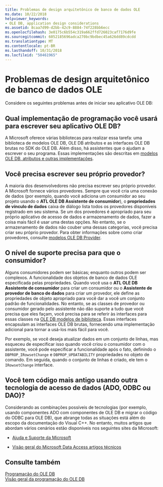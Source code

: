 ```yaml
---
title: Problemas de design arquitetônico de banco de dados OLE
ms.date: 10/22/2018
helpviewer_keywords:
- OLE DB, application design considerations
ms.assetid: 8caa7d99-d2bb-42c9-8884-74f228bb6ecc
ms.openlocfilehash: 3e0175c6b554c319a662ffd726023caf7176d9fe
ms.sourcegitcommit: 6052185696adca270bc9bdbec45a626dd89cdcdd
ms.translationtype: MT
ms.contentlocale: pt-BR
ms.lasthandoff: 10/31/2018
ms.locfileid: "50461965"
---
```

# <a name="ole-db-architectural-design-issues"></a>Problemas de design arquitetônico de banco de dados OLE

Considere os seguintes problemas antes de iniciar seu aplicativo OLE DB:

## <a name="what-programming-implementation-will-you-use-to-write-your-ole-db-application"></a>Qual implementação de programação você usará para escrever seu aplicativo OLE DB?

A Microsoft oferece várias bibliotecas para realizar essa tarefa: uma biblioteca de modelos OLE DB, OLE DB atributos e as interfaces OLE DB brutas no SDK do OLE DB. Além disso, há assistentes que o ajudam a escrever o seu programa. Essas implementações são descritas em [modelos OLE DB, atributos e outras implementações](../../data/oledb/ole-db-templates-attributes-and-other-implementations.md).

## <a name="do-you-need-to-write-your-own-provider"></a>Você precisa escrever seu próprio provedor?

A maioria dos desenvolvedores não precisa escrever seu próprio provedor. A Microsoft fornece vários provedores. Sempre que você cria uma conexão de dados (por exemplo, quando você adiciona um consumidor ao seu projeto usando o **ATL OLE DB Assistente de consumidor**), o **propriedades de vínculo de dados** caixa de diálogo lista todos os provedores disponíveis registrado em seu sistema. Se um dos provedores é apropriado para seu próprio aplicativo de acesso de dados e armazenamento de dados, fazer a coisa mais fácil é usar uma destas opções. No entanto, se o armazenamento de dados não couber uma dessas categorias, você precisa criar seu próprio provedor. Para obter informações sobre como criar provedores, consulte [modelos OLE DB Provider](../../data/oledb/ole-db-provider-templates-cpp.md).

## <a name="what-level-of-support-do-you-need-for-your-consumer"></a>O nível de suporte precisa para que o consumidor?

Alguns consumidores podem ser básicas; enquanto outros podem ser complexos. A funcionalidade dos objetos de banco de dados OLE especificada pelas propriedades. Quando você usa o **ATL OLE DB Assistente de consumidor** para criar um consumidor ou o **Assistente de provedor de banco de dados** para criar um provedor, ele define as propriedades de objeto apropriado para você dar a você um conjunto padrão de funcionalidades. No entanto, se as classes de provedor ou consumidor gerado pelo assistente não dão suporte a tudo que você precisa que eles façam, você precisa para se referir às interfaces para essas classes na [OLE DB modelos de biblioteca](../../data/oledb/ole-db-templates.md). Essas interfaces encapsulam as interfaces OLE DB brutas, fornecendo uma implementação adicional para tornar a usá-los mais fácil para você.

Por exemplo, se você deseja atualizar dados em um conjunto de linhas, mas esqueceu de especificar isso quando você criou o consumidor com o assistente, você pode especificar a funcionalidade após o fato, definindo o `DBPROP_IRowsetChange` e `DBPROP_UPDATABILITY` propriedades no objeto de comando. Em seguida, quando o conjunto de linhas é criado, ele tem o `IRowsetChange` interface.

## <a name="do-you-have-older-code-using-another-data-access-technology-ado-odbc-or-dao"></a>Você tem código mais antigo usando outra tecnologia de acesso de dados (ADO, ODBC ou DAO)?

Considerando as combinações possíveis de tecnologias (por exemplo, usando componentes ADO com componentes de OLE DB e migrar o código do ODBC para OLE DB), que abrange todas as situações está além do escopo da documentação do Visual C++. No entanto, muitos artigos que abordam vários cenários estão disponíveis nos seguintes sites da Microsoft:

- [Ajuda e Suporte da Microsoft](https://support.microsoft.com/)

- [Visão geral do Microsoft Data Access artigos técnicos](https://msdn.microsoft.com/library/ms810811.aspx)

## <a name="see-also"></a>Consulte também

[Programação do OLE DB](../../data/oledb/ole-db-programming.md)<br/>
[Visão geral da programação do OLE DB](../../data/oledb/ole-db-programming-overview.md)
